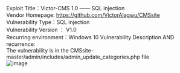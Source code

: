 Exploit Title：Victor-CMS 1.0 —— SQL injection <br>
Vendor Homepage:  https://github.com/VictorAlagwu/CMSsite <br>
Vulnerability Type：SQL injection <br>
Vulnerability Version ： V1.0 <br>
Recurring environment：Windows 10
Vulnerability Description AND recurrence: <br>
The vulnerability is in the CMSsite-master/admin/includes/admin_update_categories.php file <br>
![image](https://user-images.githubusercontent.com/30523752/173350166-cd2aee8f-30e1-46d1-b803-b6ea0a0bbb8d.png)

